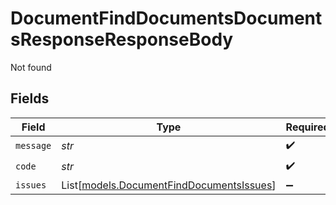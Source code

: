 # DocumentFindDocumentsDocumentsResponseResponseBody

Not found


## Fields

| Field                                                                                | Type                                                                                 | Required                                                                             | Description                                                                          |
| ------------------------------------------------------------------------------------ | ------------------------------------------------------------------------------------ | ------------------------------------------------------------------------------------ | ------------------------------------------------------------------------------------ |
| `message`                                                                            | *str*                                                                                | :heavy_check_mark:                                                                   | N/A                                                                                  |
| `code`                                                                               | *str*                                                                                | :heavy_check_mark:                                                                   | N/A                                                                                  |
| `issues`                                                                             | List[[models.DocumentFindDocumentsIssues](../models/documentfinddocumentsissues.md)] | :heavy_minus_sign:                                                                   | N/A                                                                                  |